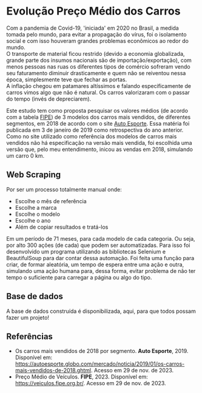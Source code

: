 # Evolução Preço Médio dos Carros

Com a pandemia de Covid-19, 'iniciada' em 2020 no Brasil, a medida tomada pelo mundo, para evitar a propagação do vírus, foi o isolamento social e com isso houveram grandes problemas econômicos ao redor do mundo.  
O transporte de material ficou restrido (devido a economia globalizada, grande parte dos insumos nacionais são de importação/exportação), com menos pessoas nas ruas os diferentes tipos de comércio sofreram vendo seu faturamento diminuir drasticamente e quem não se reiventou nessa época, simplesmente teve que fechar as portas.  
A inflação chegou em patamares altíssimos e falando especificamente de carros vimos algo que não é natural. Os carros valorizaram com o passar do tempo (invés de depreciarem). 

Este estudo tem como proposta pesquisar os valores médios (de acordo com a tabela [FIPE](https://veiculos.fipe.org.br/)) de 3 modelos dos carros mais vendidos, de diferentes segmentos, em 2018 de acordo com o site [Auto Esporte](https://autoesporte.globo.com/mercado/noticia/2019/01/os-carros-mais-vendidos-de-2018.ghtml). Essa matéria foi publicada em 3 de janeiro de 2019 como retrospectiva do ano anterior.  
Como no site utilizado como referência dos modelos de carros mais vendidos não há especificação na versão mais vendida, foi escolhida uma versão que, pelo meu entendimento, inicou as vendas em 2018, simulando um carro 0 km.

## Web Scraping
Por ser um processo totalmente manual onde:  
* Escolhe o mês de referência
* Escolhe a marca
* Escolhe o modelo
* Escolhe o ano
* Além de copiar resultados e tratá-los

Em um período de 71 meses, para cada modelo de cada categoria. Ou seja, por alto 300 ações (de cada) que podem ser automatizadas.
Para isso foi desenvolvido um programa utilizando as bibliotecas Selenium e BeautifulSoup para dar contar dessa automação. Foi feita uma função para criar, de formar aleatória, um tempo de espera entre uma ação e outra, simulando uma ação humana para, dessa forma, evitar problema de não ter tempo o suficiente para carregar a página ou algo do tipo.

## Base de dados
A base de dados construída é disponibilizada, aqui, para que todos possam fazer um projeto!

## Referências
* Os carros mais vendidos de 2018 por segmento. **Auto Esporte**, 2019. Disponível em: <https://autoesporte.globo.com/mercado/noticia/2019/01/os-carros-mais-vendidos-de-2018.ghtml>. Acesso em 29 de nov. de 2023.
* Preço Médio de Veículos. **FIPE**, 2023. Disponível em: <https://veiculos.fipe.org.br/>. Acesso em 29 de nov. de 2023.
